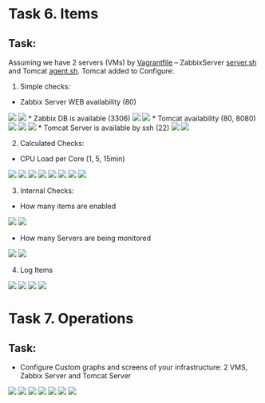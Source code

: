 # Task 6. Items

## Task:
Assuming we have 2 servers (VMs) by [Vagrantfile](Vagrantfile) – ZabbixServer [server.sh](scripts/server.sh) and Tomcat [agent.sh](scripts/agent.sh).
Tomcat added to 
Configure:

 1. Simple checks:

 * Zabbix Server WEB availability (80)
<img src="Screenshot from 2017-07-26 13-12-02.png">
<img src="Screenshot from 2017-07-26 14-38-45.png">
 * Zabbix DB is available (3306)
<img src="Screenshot from 2017-07-26 13-17-39.png">
<img src="Screenshot from 2017-07-26 14-40-05.png">
 * Tomcat availability (80, 8080)
<img src="Screenshot from 2017-07-26 13-21-26.png">
<img src="Screenshot from 2017-07-26 14-40-31.png">
<img src="Screenshot from 2017-07-26 14-45-24.png">
 * Tomcat Server is available by ssh (22)
<img src="Screenshot from 2017-07-26 14-46-53.png">
<img src="Screenshot from 2017-07-26 13-23-41.png">


 2. Calculated Checks:

 * CPU Load per Core (1, 5, 15min)
<img src="Screenshot from 2017-07-26 18-46-02.png">
<img src="Screenshot from 2017-07-26 15-37-12.png">
<img src="Screenshot from 2017-07-26 15-43-38.png">
<img src="Screenshot from 2017-07-26 15-42-55.png">
<img src="Screenshot from 2017-07-26 17-43-43.png">
<img src="Screenshot from 2017-07-26 17-44-55.png">
<img src="Screenshot from 2017-07-26 17-51-08.png">
<img src="Screenshot from 2017-07-26 17-54-26.png">

 3. Internal Checks:

 * How many items are enabled
<img src="Screenshot from 2017-07-26 17-09-22.png">
<img src="Screenshot from 2017-07-26 19-02-21.png">

 * How many Servers are being monitored
<img src="Screenshot from 2017-07-26 17-10-47.png">
<img src="Screenshot from 2017-07-26 19-03-59.png">

4. Log Items
<img src="Screenshot from 2017-07-26 16-59-59.png">
<img src="Screenshot from 2017-07-26 17-00-07.png">
<img src="Screenshot from 2017-07-26 17-00-16.png">
<img src="Screenshot from 2017-07-26 17-01-45.png">

# Task 7. Operations

## Task:

 * Configure Custom graphs and screens of your infrastructure:
2 VMS, Zabbix Server and Tomcat Server
<img src="Screenshot from 2017-07-26 17-15-02.png">
<img src="Screenshot from 2017-07-26 17-15-28.png">
<img src="Screenshot from 2017-07-26 17-21-21.png">
<img src="Screenshot from 2017-07-26 17-21-47.png">
<img src="Screenshot from 2017-07-26 17-30-43.png">
<img src="Screenshot from 2017-07-26 17-36-52.png">
<img src="Screenshot from 2017-07-26 17-38-17.png">





